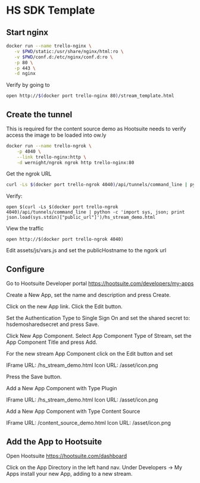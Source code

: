 # HS SDK Template

## Start nginx

```sh
docker run --name trello-nginx \
   -v $PWD/static:/usr/share/nginx/html:ro \
   -v $PWD/conf.d:/etc/nginx/conf.d:ro \
   -p 80 \
   -p 443 \
   -d nginx
````

Verify by going to

```sh
open http://$(docker port trello-nginx 80)/stream_template.html
````

## Create the tunnel

This is required for the content source demo as Hootsuite needs to verify access
the image to be loaded into ow.ly

```sh
docker run --name trello-ngrok \
    -p 4040 \
    --link trello-nginx:http \
    -d wernight/ngrok ngrok http trello-nginx:80
````

Get the ngrok URL

```sh
curl -Ls $(docker port trello-ngrok 4040)/api/tunnels/command_line | python -c 'import sys, json; print json.load(sys.stdin)["public_url"]'
````

Verify:

````
open $(curl -Ls $(docker port trello-ngrok 4040)/api/tunnels/command_line | python -c 'import sys, json; print json.load(sys.stdin)["public_url"]')/hs_stream_demo.html
````

View the traffic

````
open http://$(docker port trello-ngrok 4040)
````

Edit assets/js/vars.js and set the publicHostname to the ngork url

## Configure

Go to Hootsuite Developer portal https://hootsuite.com/developers/my-apps

Create a New App, set the name and description and press Create.

Click on the new App link.  Click the Edit button.

Set the Authentication Type to Single Sign On and set the shared secret to:
hsdemosharedsecret and press Save.

Click New App Component.  Select App Component Type of Stream, set the App Component
Title and press Add.

For the new stream App Component click on the Edit button and set

IFrame URL: <ngrok url>/hs_stream_demo.html
Icon URL: <ngrok url>/asset/icon.png

Press the Save button.

Add a New App Component with Type Plugin

IFrame URL: <ngrok url>/hs_stream_demo.html
Icon URL: <ngrok url>/asset/icon.png

Add a New App Component with Type Content Source

IFrame URL: <ngrok url>/content_source_demo.html
Icon URL: <ngrok url>/asset/icon.png

## Add the App to Hootsuite

Open Hootsuite https://hootsuite.com/dashboard

Click on the App Directory in the left hand nav.  Under Developers -> My Apps
install your new App, adding to a new stream.
